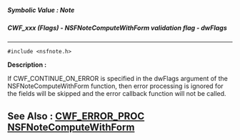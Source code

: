 ##### Symbolic Value : Note
##### CWF_xxx (Flags) - NSFNoteComputeWithForm validation flag - dwFlags
---
```
#include <nsfnote.h>
```
**Description :**

If CWF_CONTINUE_ON_ERROR is specified in the dwFlags argument of the 
NSFNoteComputeWithForm function, then error processing is ignored for the 
fields will be skipped and the error callback function will not be called.

**See Also :**
[CWF_ERROR_PROC](/domino-c-api-docs/reference/Data/CWF_ERROR_PROC)
[NSFNoteComputeWithForm](/domino-c-api-docs/reference/Func/NSFNoteComputeWithForm)
---
